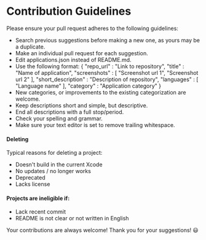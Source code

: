 # Contribution Guidelines

Please ensure your pull request adheres to the following guidelines:

- Search previous suggestions before making a new one, as yours may be a duplicate.
- Make an individual pull request for each suggestion.
- Edit applications.json instead of README.md.
- Use the following format: 
{
      "repo_url" : "Link to repository",
      "title" : "Name of application",
      "screenshots" : [
        "Screenshot url 1",
        "Screenshot url 2"
      ],
      "short_description" : "Description of repository",
      "languages" : [
        "Language name"
      ],
      "category" : "Application category"
    }
- New categories, or improvements to the existing categorization are welcome.
- Keep descriptions short and simple, but descriptive.
- End all descriptions with a full stop/period.
- Check your spelling and grammar.
- Make sure your text editor is set to remove trailing whitespace.

#### Deleting 

Typical reasons for deleting a project:

- Doesn't build in the current Xcode
- No updates / no longer works
- Deprecated
- Lacks license

#### Projects are ineligible if:

- Lack recent commit
- README is not clear or not written in English

Your contributions are always welcome! Thank you for your suggestions! :smiley:
